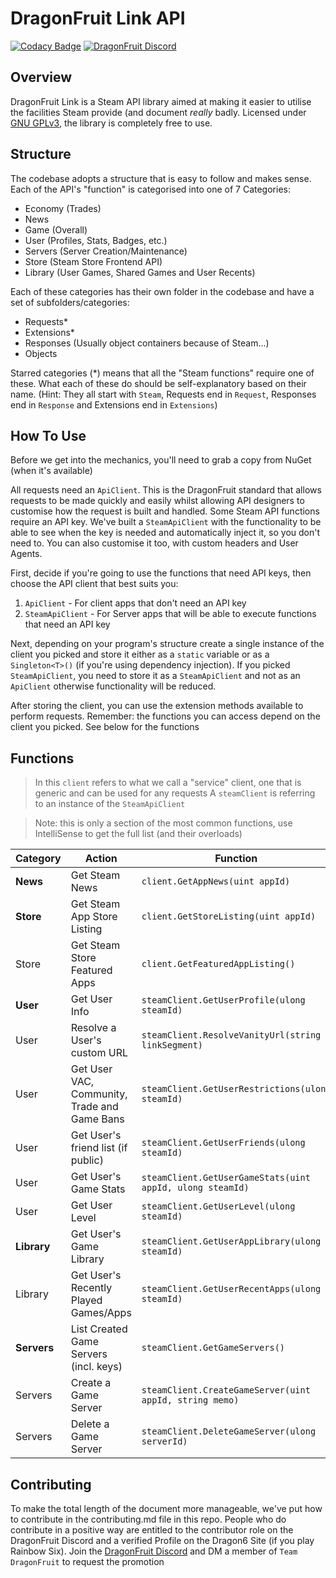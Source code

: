 # DragonFruit Link API
[![Codacy Badge](https://api.codacy.com/project/badge/Grade/29b1309caa754a5798dbba699ffab631)](https://app.codacy.com/gh/dragonfruitnetwork/Link?utm_source=github.com&utm_medium=referral&utm_content=dragonfruitnetwork/Link&utm_campaign=Badge_Grade_Dashboard)
[![DragonFruit Discord](https://img.shields.io/discord/482528405292843018?label=Discord&style=popout)](https://discord.gg/VA26u5Z)

## Overview
DragonFruit Link is a Steam API library aimed at making it easier to utilise the facilities Steam provide (and document *really* badly. Licensed under [GNU GPLv3]([https://www.gnu.org/licenses/gpl-3.0.en.html](https://www.gnu.org/licenses/gpl-3.0.en.html)), the library is completely free to use. 

## Structure
The codebase adopts a structure that is easy to follow and makes sense. Each of the API's "function" is categorised into one of 7 Categories:

- Economy (Trades)
- News
- Game (Overall)
- User (Profiles, Stats, Badges, etc.)
- Servers (Server Creation/Maintenance)
- Store (Steam Store Frontend API)
- Library (User Games, Shared Games and User Recents)

Each of these categories has their own folder in the codebase and have a set of subfolders/categories:

- Requests*
- Extensions*
- Responses (Usually object containers because of Steam...)
- Objects

Starred categories (*) means that all the "Steam functions" require one of these. What each of these do should be self-explanatory based on their name. (Hint: They all start with `Steam`, Requests end in `Request`, Responses end in `Response` and Extensions end in `Extensions`)

## How To Use

Before we get into the mechanics, you'll need to grab a copy from NuGet (when it's available)

All requests need an `ApiClient`. This is the DragonFruit standard that allows requests to be made quickly and easily whilst allowing API designers to customise how the request is built and handled. Some Steam API functions require an API key. We've built a `SteamApiClient` with the functionality to be able to see when the key is needed and automatically inject it, so you don't need to. You can also customise it too, with custom headers and User Agents.

First, decide if you're going to use the functions that need API keys, then choose the API client that best suits you:

1. `ApiClient` - For client apps that don't need an API key
2. `SteamApiClient` - For Server apps that will be able to execute functions that need an API key

Next, depending on your program's structure create a single instance of the client you picked and store it either as a `static` variable or as a `Singleton<T>()` (if you're using dependency injection). If you picked `SteamApiClient`, you need to store it as a `SteamApiClient` and not as an `ApiClient` otherwise functionality will be reduced.

After storing the client, you can use the extension methods available to perform requests. Remember: the functions you can access depend on the client you picked. See below for the functions

## Functions
> In this `client` refers to what we call a "service" client, one that is generic and can be used for any requests
> A `steamClient` is referring to an instance of the `SteamApiClient`

> Note: this is only a section of the most common functions, use IntelliSense to get the full list (and their overloads)

Category|Action|Function|
|--|--|--|
|**News**|Get Steam News|`client.GetAppNews(uint appId)`|
|**Store**|Get Steam App Store Listing|`client.GetStoreListing(uint appId)`|
|Store|Get Steam Store Featured Apps|`client.GetFeaturedAppListing()`|
|**User**|Get User Info|`steamClient.GetUserProfile(ulong steamId)`|
|User|Resolve a User's custom URL|`steamClient.ResolveVanityUrl(string linkSegment)`|
|User|Get User VAC, Community, Trade and Game Bans|`steamClient.GetUserRestrictions(ulong steamId)`|
|User|Get User's friend list (if public)|`steamClient.GetUserFriends(ulong steamId)`|
|User|Get User's Game Stats|`steamClient.GetUserGameStats(uint appId, ulong steamId)`|
|User|Get User Level|`steamClient.GetUserLevel(ulong steamId)`|
|**Library**|Get User's Game Library|`steamClient.GetUserAppLibrary(ulong steamId)`|
|Library|Get User's Recently Played Games/Apps|`steamClient.GetUserRecentApps(ulong steamId)`|
|**Servers**|List Created Game Servers (incl. keys)|`steamClient.GetGameServers()`|
|Servers|Create a Game Server|`steamClient.CreateGameServer(uint appId, string memo)`|
|Servers|Delete a Game Server|`steamClient.DeleteGameServer(ulong serverId)`|

## Contributing

To make the total length of the document more manageable, we've put how to contribute in the contributing.md file in this repo. People who do contribute in a positive way are entitled to the contributor role on the DragonFruit Discord and a verified Profile on the Dragon6 Site (if you play Rainbow Six). Join the [DragonFruit Discord](https://discord.gg/VA26u5Z) and DM a member of `Team DragonFruit` to request the promotion